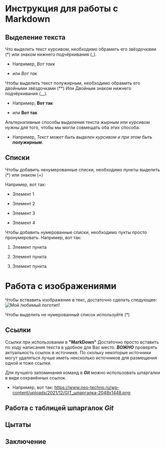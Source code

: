 # Инструкция для работы с Markdown

## Выделение текста
 Что выделить текст курсивом, необходимо обрамить его звёздочками (*) или знаком нижнего подчёркивания (_). 
 * Например, *Вот такк*

 * или _Вот так_

 Чтобы выделить текст полужирным, необходимо обрамить его двойными звёздочками (**) Или Двойным знаком нижнего подчёркивания (__).
 * Например, **Вот так**

 * или __Вот так__

Альтернативные способы выделения текста жырным или курсивом нужны для того, чтобы мы могли совмещать оба этих способа. 

* Например, _Текст может быть выделен курсивом и при этом быть **полужирным**_.

## Списки

Чтобы добавить ненумерованные списки, необходимо пункты выделить (*) или знаком (+)

Например, вот так:

* Элемент 1

* Элемент 2

* Элемент 3

+ Элемент 4

Чтобы добавить нумерованные списки, необходимо пукты просто пронумеровать.
Например, вот так:

1. Элемент пункта

2. Элемент пункта

3. Элемент пункта

# Работа с изображениями

Чтобы вствавить изображение в текс, достаточно сделать следующее:
![Мой любимый логотип!](markdown.jpg) 

Чтобы выделить не нумерованный список используйте (*)

## Ссылки
Ссылки при использовании в **"MarkDown"** Достаточно просто вставить по ходу написания текста в удобное для Вас место. ***ВОЖНО*** проверять актуальность ссылок в источнике. По скольку некоторые источники могут удаляться лучше иметь нексколько источников для размещения одной и тоже ссылки.

Для лучшего запоминания команд в **_Git_** можно использовать шпаргалки в виде сохранённых ссылок.
* Например, вот так: https://www.neo-techno.ru/wp-content/uploads/2021/12/GIT_шпаргалка-2048x1448.png

## Работа с таблицей шпаргалок **_Git_**
 

## Цытаты

## Заключение 
